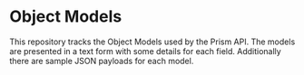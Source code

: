 # Object Models
This repository tracks the Object Models used by the Prism API. The models are presented in a text form with some details for each field. Additionally there are sample JSON payloads for each model. 